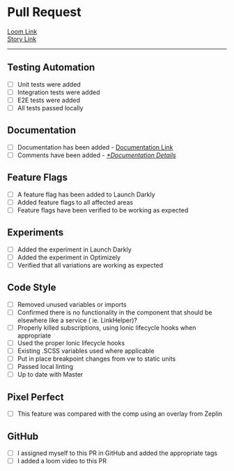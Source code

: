 # Pull Request

[Loom Link]()  
[Story Link]()

---

## Testing Automation

- [ ] Unit tests were added
- [ ] Integration tests were added
- [ ] E2E tests were added
- [ ] All tests passed locally

## Documentation

- [ ] Documentation has been added - [Documentation Link]()
- [ ] Comments have been added - _[\*Documentation Details](https://drivetimeinc.visualstudio.com/Online/_wiki/wikis/Online%20Wiki/1027/Code-Documentation)_

## Feature Flags

- [ ] A feature flag has been added to Launch Darkly
- [ ] Added feature flags to all affected areas
- [ ] Feature flags have been verified to be working as expected

## Experiments

- [ ] Added the experiment in Launch Darkly
- [ ] Added the experiment in Optimizely
- [ ] Verified that all variations are working as expected

## Code Style

- [ ] Removed unused variables or imports
- [ ] Confirmed there is no functionality in the component that should be elsewhere like a service ( ie. LinkHelper)?
- [ ] Properly killed subscriptions, using Ionic lifecycle hooks when appropriate
- [ ] Used the proper Ionic lifecycle hooks
- [ ] Existing .SCSS variables used where applicable
- [ ] Put in place breakpoint changes from vw to static units
- [ ] Passed local linting
- [ ] Up to date with Master

## Pixel Perfect

- [ ] This feature was compared with the comp using an overlay from Zeplin

## GitHub

- [ ] I assigned myself to this PR in GitHub and added the appropriate tags
- [ ] I added a loom video to this PR
